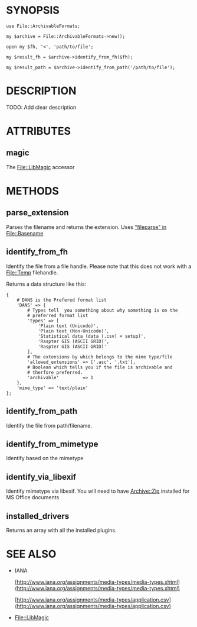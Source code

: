# SYNOPSIS

    use File::ArchivableFormats;

    my $archive = File::ArchivableFormats->new();

    open my $fh, '<', 'path/to/file';

    my $result_fh = $archive->identify_from_fh($fh);

    my $result_path = $archive->identify_from_path('/path/to/file');

# DESCRIPTION

TODO: Add clear description

# ATTRIBUTES

## magic

The [File::LibMagic](https://metacpan.org/pod/File::LibMagic) accessor

# METHODS

## parse\_extension

Parses the filename and returns the extension. Uses
["fileparse" in File::Basename](https://metacpan.org/pod/File::Basename#fileparse)

## identify\_from\_fh

Identify the file from a file handle. Please note that this does not
work with a [File::Temp](https://metacpan.org/pod/File::Temp) filehandle.

Returns a data structure like this:

    {
        # DANS is the Prefered format list
        'DANS' => {
            # Types tell  you something about why something is on the
            # preferred format list
            'types' => [
                'Plain text (Unicode)',
                'Plain text (Non-Unicode)',
                'Statistical data (data (.csv) + setup)',
                'Raspter GIS (ASCII GRID)',
                'Raspter GIS (ASCII GRID)'
            ],
            # The extensions by which belongs to the mime type/file
            'allowed_extensions' => ['.asc', '.txt'],
            # Boolean which tells you if the file is archivable and
            # therfore preferred.
            'archivable'         => 1
        },
        'mime_type' => 'text/plain'
    };

## identify\_from\_path

Identify the file from path/filename.

## identify\_from\_mimetype

Identify based on the mimetype

## identify\_via\_libexif

Identify mimetype via libexif.
You will need to have [Archive::Zip](https://metacpan.org/pod/Archive::Zip) installed for MS Office documents

## installed\_drivers

Returns an array with all the installed plugins.

# SEE ALSO

- IANA

    [http://www.iana.org/assignments/media-types/media-types.xhtml](http://www.iana.org/assignments/media-types/media-types.xhtml)

    [http://www.iana.org/assignments/media-types/application.csv](http://www.iana.org/assignments/media-types/application.csv)

- [File::LibMagic](https://metacpan.org/pod/File::LibMagic)
